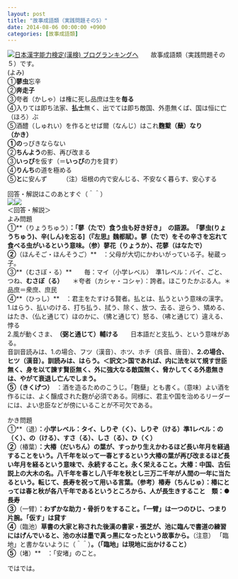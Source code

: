 ```yaml
---
layout: post
title: "故事成語類（実践問題その5）"
date: 2014-08-06 00:00:00 +0900
categories: [故事成語類]
---
```


[![](/syuusyuu9701/assets/images/故事成語類（実践問題その5）-br_c_3028_1.gif)](http://blog.with2.net/link.php?1659096:3028 "日本漢字能力検定(漢検) ブログランキングへ")[日本漢字能力検定(漢検) ブログランキングへ](http://blog.with2.net/link.php?1659096:3028)　　故事成語類（実践問題その５）です。   
(よみ)  
①**蓼虫**忘辛  
②**奔走子**  
③夸者（かしゃ）は権に死し品庶は生を**毎る**  
④入りては即ち法家、**払士**無く、出でては即ち敵国、外患無くば、国は恒に亡（ほろ）ぶ  
⑤酒醴（しゅれい）を作るとせば爾（なんじ）はこれ**麴櫱（蘖）**なり  
（かき）  
①**の**っぴきならない  
②**ちんよう**の影、再び改まる  
③**いっぴ**を仮す（＝**いっぴ**の力を貸す）  
④**りんち**の道を極める  
⑤**と**に安んず　　　（注）垣根の内で安んじる、不安なく暮らす、安心する  
  
回答・解説はこのあとすぐ（＾＾）  
![](https://blogimg.goo.ne.jp/user_image/2d/ac/5be4233a34dd48266667a623a6a7cb58.jpg)![](https://blogimg.goo.ne.jp/user_image/32/e3/627c3311a0b1dff10f89d586d1c0eaa5.jpg)  
＜回答・解説＞  
よみ問題  
①**（りょうちゅう）**：「蓼（たで）食う虫も好き好き」　の語源。　「蓼虫(りょうちゅう)、辛(しん)を忘る]（『左思』魏都賦）。蓼（たで）をその辛さを忘れて食べる虫がいるという意味。（参）蓼花（りょうか）、花蓼（はなたで）  
②**（ほんそご・ほんそうご）**　：父母が大切にかわいがっている子。秘蔵っ子。  
③**（むさぼ・る）**　　毎：マイ（小学レベル）　準1レベル：バイ、ごと、つね、**むさぼ（る）**　　＊夸者（カシャ・コシャ）：誇者。ほこりたかぶる人。＊品庶＝衆庶、庶民  
④**（ひっし）**　：君主をたすける賢者。払とは、払うという意味の漢字。  
1.はらう、払いのける、打ち払う、拭う、除く、放つ、去る、逆らう、矯める、はたき、（仏と通じて）ほのかに、（怫と通じて）怒る、（咈と通じて）違える、悖る  
2.風が動くさま、　**（弼と通じて）輔ける**　　日本語だと支払う、という意味がある。  
音訓音読みは、1.の場合、フツ（漢音）、ホツ、ホチ（呉音、唐音）、**2.の場合、ヒツ（漢音）。**訓読みは、はらう。＜訳文＞国であれば、内に法を以て規す世臣無く、身を以て諫す賢臣無く、外に強大なる敵国無く、脅かしてくる外患無きは、やがて衰退し亡んでしまう。  
⑤**（きくげつ）**　：酒を造るためのこうじ。「麴蘖」とも書く。（意味）よい酒を作るには、よく醸成された麴が必須である。同様に、君主や国を治めるリーダーには、よい忠臣などが傍にいることが不可欠である。  
  
かき問題  
①**（退）**：小学レベル：タイ、しりぞ（く）、しりぞ（ける）準1レベル：**の（く）**、の（ける）、すさ（る）、しさ（る）、ひ（く）  
②**（椿葉）**：大椿（だいちん）の葉が、すっかり生えかわるほど長い年月を経過することをいう。八千年を以って一春とするという大椿の葉が再び改まるほど長い年月を経るという意味で、永続すること。永く栄えること。大椿：中国、古伝説上の大木の名。八千年を春とし八千年を秋とし三万二千年が人間の一年に当たるという。転じて、長寿を祝って用いる言葉。（参考）椿寿（ちんじゅ）：椿にとっては春と秋が各八千年であるというところから、人が長生きすること　類：●長寿  
③**（一臂）**：わずかな助力・骨折りをすること。「一臂」は一つのひじ、つまり片腕。「仮す」は貸す  
④**（臨池）**草書の大家と称された後漢の書家・張芝が、池に臨んで書道の練習にはげんでいると、池の水は墨で真っ黒になったという故事から。**（注意） 「臨地」と書かないように（＾＾）**。（「臨地」は現地に出かけること）   
⑤**（堵）**　：「安堵」のこと。  
  
ではでは。  
  
  